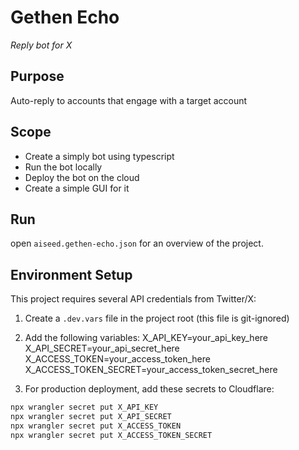 # Gethen Echo
*Reply bot for X*
## Purpose
Auto-reply to accounts that engage with a target account
## Scope
- Create a simply bot using typescript
- Run the bot locally
- Deploy the bot on the cloud
- Create a simple GUI for it
## Run
open `aiseed.gethen-echo.json` for an overview of the project.

## Environment Setup

This project requires several API credentials from Twitter/X:

1. Create a `.dev.vars` file in the project root (this file is git-ignored)
2. Add the following variables:
X_API_KEY=your_api_key_here
X_API_SECRET=your_api_secret_here
X_ACCESS_TOKEN=your_access_token_here
X_ACCESS_TOKEN_SECRET=your_access_token_secret_here

3. For production deployment, add these secrets to Cloudflare:
```bash
npx wrangler secret put X_API_KEY
npx wrangler secret put X_API_SECRET
npx wrangler secret put X_ACCESS_TOKEN
npx wrangler secret put X_ACCESS_TOKEN_SECRET
```